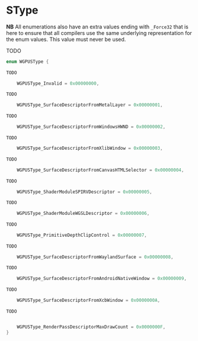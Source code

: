 

# SType

**NB** All enumerations also have an extra values ending with `_Force32` that is here to ensure that all compilers use the same underlying representation for the enum values. This value must never be used.


TODO

```C
enum WGPUSType {
        
TODO

    WGPUSType_Invalid = 0x00000000,
        
TODO

    WGPUSType_SurfaceDescriptorFromMetalLayer = 0x00000001,
        
TODO

    WGPUSType_SurfaceDescriptorFromWindowsHWND = 0x00000002,
        
TODO

    WGPUSType_SurfaceDescriptorFromXlibWindow = 0x00000003,
        
TODO

    WGPUSType_SurfaceDescriptorFromCanvasHTMLSelector = 0x00000004,
        
TODO

    WGPUSType_ShaderModuleSPIRVDescriptor = 0x00000005,
        
TODO

    WGPUSType_ShaderModuleWGSLDescriptor = 0x00000006,
        
TODO

    WGPUSType_PrimitiveDepthClipControl = 0x00000007,
        
TODO

    WGPUSType_SurfaceDescriptorFromWaylandSurface = 0x00000008,
        
TODO

    WGPUSType_SurfaceDescriptorFromAndroidNativeWindow = 0x00000009,
        
TODO

    WGPUSType_SurfaceDescriptorFromXcbWindow = 0x0000000A,
        
TODO


    WGPUSType_RenderPassDescriptorMaxDrawCount = 0x0000000F,
}
```
